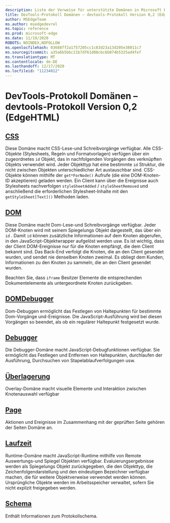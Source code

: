 ```yaml
---
description: Liste der Verweise für unterstützte Domänen in Microsoft Edge devtools Protocol, Version 0,2.
title: DevTools-Protokoll Domänen – devtools-Protokoll Version 0,2 (EdgeHTML)
author: MSEdgeTeam
ms.author: msedgedevrel
ms.topic: reference
ms.prod: microsoft-edge
ms.date: 11/19/2020
ROBOTS: NOINDEX,NOFOLLOW
ms.openlocfilehash: 03688ff2a1757205cc1c83d23a13d205e38011c7
ms.sourcegitcommit: a35a6b5bbc21b7df61d08cbc6b074b5325ad4fef
ms.translationtype: MT
ms.contentlocale: de-DE
ms.lasthandoff: 12/17/2020
ms.locfileid: "11234012"
---
```

# DevTools-Protokoll Domänen – devtools-Protokoll Version 0,2 (EdgeHTML)  

## [CSS](css.md)  

Diese Domäne macht CSS-Lese-und Schreibvorgänge verfügbar. Alle CSS-Objekte (Stylesheets, Regeln und Formatvorlagen) verfügen über ein zugeordnetes `id` Objekt, das in nachfolgenden Vorgängen des verknüpften Objekts verwendet wird. Jeder Objekttyp hat eine bestimmte `id` Struktur, die nicht zwischen Objekten unterschiedlicher Art austauschbar sind. CSS-Objekte können mithilfe der `get*ForNode()` Aufrufe (die eine DOM-Knoten-ID akzeptieren) geladen werden. Ein Client kann über die Ereignisse auch Stylesheets nachverfolgen `styleSheetAdded` / `styleSheetRemoved` und anschließend die erforderlichen Stylesheet-Inhalte mit den `getStyleSheet[Text]()` Methoden laden.
## [DOM](dom.md)
Diese Domäne macht Dom-Lese-und Schreibvorgänge verfügbar. Jeder DOM-Knoten wird mit seinem Spiegelungs Objekt dargestellt, das über ein `id` . Damit `id` können zusätzliche Informationen auf dem Knoten abgerufen, in den JavaScript-Objektwrapper aufgelöst werden usw. Es ist wichtig, dass der Client DOM-Ereignisse nur für die Knoten empfängt, die dem Client bekannt sind. Das Back-End verfolgt die Knoten, die an den Client gesendet wurden, und sendet nie denselben Knoten zweimal. Es obliegt dem Kunden, Informationen zu den Knoten zu sammeln, die an den Client gesendet wurden.<p>Beachten Sie, dass `iframe` Besitzer Elemente die entsprechenden Dokumentelemente als untergeordnete Knoten zurückgeben.</p>
## [DOMDebugger](domdebugger.md)
Dom-Debuggen ermöglicht das Festlegen von Haltepunkten für bestimmte Dom-Vorgänge und-Ereignisse. Die JavaScript-Ausführung wird bei diesen Vorgängen so beendet, als ob ein regulärer Haltepunkt festgesetzt wurde.
## [Debugger](debugger.md)
Die Debugger-Domäne macht JavaScript-Debugfunktionen verfügbar. Sie ermöglicht das Festlegen und Entfernen von Haltepunkten, durchlaufen der Ausführung, Durchsuchen von Stapelablaufverfolgungen usw.
## [Überlagerung](overlay.md)
Overlay-Domäne macht visuelle Elemente und Interaktion zwischen Knotenauswahl verfügbar
## [Page](page.md)
Aktionen und Ereignisse im Zusammenhang mit der geprüften Seite gehören der Seiten Domäne an.
## [Laufzeit](runtime.md)
Runtime-Domäne macht JavaScript-Runtime mithilfe von Remote Auswertungs-und Spiegel Objekten verfügbar. Evaluierungsergebnisse werden als Spiegelungs Objekt zurückgegeben, die den Objekttyp, die Zeichenfolgendarstellung und den eindeutigen Bezeichner verfügbar machen, die für weitere Objektverweise verwendet werden können. Ursprüngliche Objekte werden im Arbeitsspeicher verwaltet, sofern Sie nicht explizit freigegeben werden.
## [Schema](schema.md)
Enthält Informationen zum Protokollschema.
